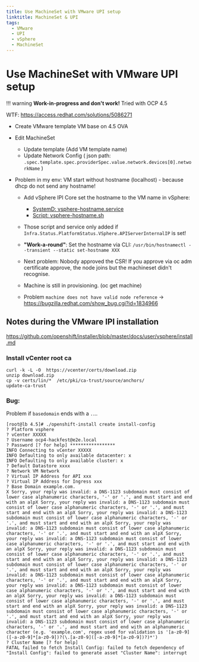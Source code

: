 ```yaml
---
title: Use MachineSet with VMware UPI setup
linktitle: MachineSet & UPI
tags:
  - VMware
  - UPI
  - vSphere
  - MachineSet
---
```

# Use MachineSet with VMware UPI setup

!!! warning
    **Work-in-progress and don't work!**
    Tried with OCP 4.5

WTF: https://access.redhat.com/solutions/5086271


* Create VMware template VM base on 4.5 OVA
* Edit MachineSet
  * Update template (Add VM template name)
  * Update Network Config ( json path: `.spec.template.spec.providerSpec.value.network.devices[0].networkName` )

* Problem in my env: VM start without hostname (localhost) - because dhcp do not send any hostname!
  * Add vSphere IPI Core set the hostname to the VM name in vSphere:
    * [SystemD: vsphere-hostname.service](https://github.com/openshift/machine-config-operator/blob/release-4.5/templates/common/vsphere/units/vsphere-hostname.yaml)
    * [Script: vsphere-hostname.sh](https://github.com/openshift/machine-config-operator/blob/release-4.5/templates/common/vsphere/files/vsphere-hostname.yaml#L19)
  * Those script and service only added if `Infra.Status.PlatformStatus.VSphere.APIServerInternalIP` is set!
  * **"Work-a-round"**: Set the hostname via CLI: `/usr/bin/hostnamectl --transient --static set-hostname XXX`
  * Next problem: Nobody approved  the CSR! If you approve via oc adm certificate approve, the node joins but the machineset didn't recognise.
  * Machine is still in provisioning. (oc get machine)

  * Problem `machine does not have valid node reference` -> https://bugzilla.redhat.com/show_bug.cgi?id=1834966

## Notes during the VMware IPI installation

https://github.com/openshift/installer/blob/master/docs/user/vsphere/install.md

### Install vCenter root ca

```
curl -k -L -O  https://vcenter/certs/download.zip
unzip download.zip
cp -v certs/lin/*  /etc/pki/ca-trust/source/anchors/
update-ca-trust
```

### Bug:

Problem if `basedomain` ends with a `.`...

```
[root@lb 4.5]# ./openshift-install create install-config
? Platform vsphere
? vCenter XXXXX
? Username ocp4-hackfest@e2e.local
? Password [? for help] *****************
INFO Connecting to vCenter XXXXX
INFO Defaulting to only available datacenter: x
INFO Defaulting to only available cluster: x
? Default Datastore xxxx
? Network VM Network
? Virtual IP Address for API xxx
? Virtual IP Address for Ingress xxx
? Base Domain example.com.
X Sorry, your reply was invalid: a DNS-1123 subdomain must consist of lower case alphanumeric characters, '-' or '.', and must start and end with an alpX Sorry, your reply was invalid: a DNS-1123 subdomain must consist of lower case alphanumeric characters, '-' or '.', and must start and end with an alpX Sorry, your reply was invalid: a DNS-1123 subdomain must consist of lower case alphanumeric characters, '-' or '.', and must start and end with an alpX Sorry, your reply was invalid: a DNS-1123 subdomain must consist of lower case alphanumeric characters, '-' or '.', and must start and end with an alpX Sorry, your reply was invalid: a DNS-1123 subdomain must consist of lower case alphanumeric characters, '-' or '.', and must start and end with an alpX Sorry, your reply was invalid: a DNS-1123 subdomain must consist of lower case alphanumeric characters, '-' or '.', and must start and end with an alpX Sorry, your reply was invalid: a DNS-1123 subdomain must consist of lower case alphanumeric characters, '-' or '.', and must start and end with an alpX Sorry, your reply was invalid: a DNS-1123 subdomain must consist of lower case alphanumeric characters, '-' or '.', and must start and end with an alpX Sorry, your reply was invalid: a DNS-1123 subdomain must consist of lower case alphanumeric characters, '-' or '.', and must start and end with an alpX Sorry, your reply was invalid: a DNS-1123 subdomain must consist of lower case alphanumeric characters, '-' or '.', and must start and end with an alpX Sorry, your reply was invalid: a DNS-1123 subdomain must consist of lower case alphanumeric characters, '-' or '.', and must start and end with an alpX Sorry, your reply was invalid: a DNS-1123 subdomain must consist of lower case alphanumeric characters, '-' or '.', and must start and end with an alphanumeric character (e.g. 'example.com', regex used for validation is '[a-z0-9]([-a-z0-9]*[a-z0-9])?(\.[a-z0-9]([-a-z0-9]*[a-z0-9])?)*')
? Cluster Name [? for help]
FATAL failed to fetch Install Config: failed to fetch dependency of "Install Config": failed to generate asset "Cluster Name": interrupt
```